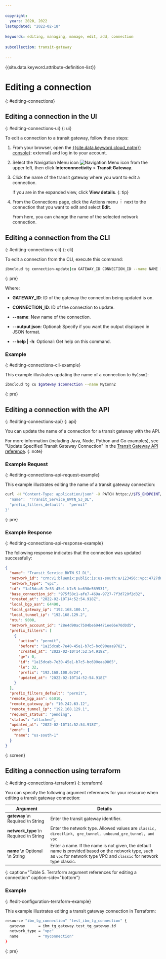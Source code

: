 ```yaml
---

copyright:
  years: 2020, 2022
lastupdated: "2022-02-18"

keywords: editing, managing, manage, edit, add, connection

subcollection: transit-gateway

---
```


{{site.data.keyword.attribute-definition-list}}

# Editing a connection
{: #editing-connections}

## Editing a connection in the UI
{: #editing-connections-ui}
{: ui}

To edit a connection to a transit gateway, follow these steps:

1. From your browser, open the [{{site.data.keyword.cloud_notm}} console](/login){: external} and log in to your account.
1. Select the Navigation Menu icon ![Navigation Menu icon](../../icons/icon_hamburger.svg) from the upper left, then click **Interconnectivity** > **Transit Gateway**.
1. Click the name of the transit gateway where you want to edit a connection.

   If you are in the expanded view, click **View details**.
   {: tip}

1. From the Connections page, click the Actions menu ![Actions menu](/images/overflow.png) next to the connection that you want to edit and select **Edit**.

   From here, you can change the name of the selected network connection.

## Editing a connection from the CLI
{: #editing-connections-cli}
{: cli}

To edit a connection from the CLI, execute this command:

```sh
ibmcloud tg connection-update|cu GATEWAY_ID CONNECTION_ID --name NAME [--output json] [-h, --help]
```
{: pre}

Where:

- **GATEWAY_ID**: ID of the gateway the connection being updated is on.

- **CONNECTION_ID**: ID of the connection to update.

- **--name**: New name of the connection.

- **--output json**: Optional: Specify if you want the output displayed in JSON format.

- **--help | -h**: Optional: Get help on this command.

### Example
{: #editing-connections-cli-example}

This example illustrates updating the name of a connection to `MyConn2`:

```sh
ibmcloud tg cu $gateway $connection --name MyConn2
```
{: pre}

## Editing a connection with the API
{: #editing-connections-api}
{: api}

You can update the name of a connection for a transit gateway with the API.

For more information (including Java, Node, Python and Go examples), see "Update Specified Transit Gateway Connection" in the [Transit Gateway API reference](/apidocs/transit-gateway#update-transit-gateway-connection).
{: note}

### Example Request
{: #editing-connections-api-request-example}

This example illustrates editing the name of a transit gateway connection:

```sh
curl -H "Content-Type: application/json" -X PATCH https://$TS_ENDPOINT/v1/transit_gateways/$GATEWAY_ID/connections/$CONNECTION_ID?version=2020-03-31   -H "authorization: Bearer $IAM_TOKEN"   -d '{
  "name":  "Transit_Service_BWTN_SJ_DL",
  "prefix_filters_default":  "permit"
}'
```
{: pre}

### Example Response
{: #editing-connections-api-response-example}

The following response indicates that the connection was updated successfully:

```json
{
  "name": "Transit_Service_BWTN_SJ_DL",
  "network_id": "crn:v1:bluemix:public:is:us-south:a/123456::vpc:4727d842-f94f-4a2d-824a-9bc9b02c523b",
  "network_type": "vpc",
  "id": "1a15dca5-7e33-45e1-b7c5-bc690e569531",
  "base_connection_id": "975f58c1-afe7-469a-9727-7f3d720f2d32",
  "created_at": "2022-02-10T14:52:54.918Z",
  "local_bgp_asn": 64490,
  "local_gateway_ip": "192.168.100.1",
  "local_tunnel_ip": "192.168.129.2",
  "mtu": 9000,
  "network_account_id": "28e4d90ac7504be694471ee66e70d0d5",
  "prefix_filters": [
    {
      "action": "permit",
      "before": "1a15dcab-7e40-45e1-b7c5-bc690eaa9782",
      "created_at": "2022-02-10T14:52:54.918Z",
      "ge": 0,
      "id": "1a15dcab-7e30-45e1-b7c5-bc690eaa9865",
      "le": 32,
      "prefix": "192.168.100.0/24",
      "updated_at": "2022-02-10T14:52:54.918Z"
    }
  ],
  "prefix_filters_default": "permit",
  "remote_bgp_asn": 65010,
  "remote_gateway_ip": "10.242.63.12",
  "remote_tunnel_ip": "192.168.129.1",
  "request_status": "pending",
  "status": "attached",
  "updated_at": "2022-02-10T14:52:54.918Z",
  "zone": {
    "name": "us-south-1"
  }
}
```

{: screen}

## Editing a connection using terraform
{: #editing-connections-terraform}
{: terraform}

You can specify the following argument references for your resource when editing a transit gateway connection:

|Argument|Details|
|--|--|
|**gateway**  \n Required  \n String | Enter the transit gateway identifier.|
|**network_type**  \n Required  \n String|Enter the network type. Allowed values are `classic, directlink, gre_tunnel, unbound_gre_tunnel, and vpc`|
|**name**  \n Optional  \n String | Enter a name. If the name is not given, the default name is provided based on the network type, such as `vpc` for network type VPC and `classic` for network type classic.|
{: caption="Table 5. Terraform argument references for editing a connection" caption-side="bottom"}

### Example
{: #edit-configuration-terraform-example}

This example illustrates editing a transit gateway connection in Terraform:

```sh
resource "ibm_tg_connection" "test_ibm_tg_connection" {
  gateway      = ibm_tg_gateway.test_tg_gateway.id
  network_type = "vpc"
  name         = "myconnection"
}
```
{: pre}
